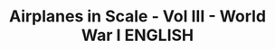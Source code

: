 ---
layout: product
title: "Airplanes in Scale - Vol III - World War I ENGLISH"
price: "3700" 
desc: "Knjiga"
img_path: "/assets/img/EURO-0027.webp"
brand: "AMMO"
available: false
special_offer: true
new: false
soon: false
cat: "090000"
subcat: "090100"
subsubcat: "090101"
sifra: "EURO-0027"
popular: false
spec: false
---